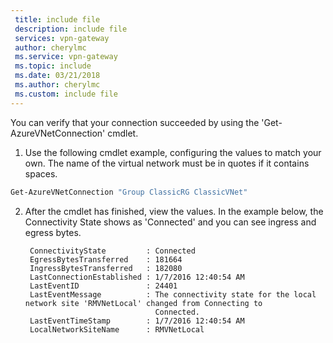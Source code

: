 ```yaml
---
 title: include file
 description: include file
 services: vpn-gateway
 author: cherylmc
 ms.service: vpn-gateway
 ms.topic: include
 ms.date: 03/21/2018
 ms.author: cherylmc
 ms.custom: include file
---
```

You can verify that your connection succeeded by using the 'Get-AzureVNetConnection' cmdlet.

1. Use the following cmdlet example, configuring the values to match your own. The name of the virtual network must be in quotes if it contains spaces.

  ```powershell
  Get-AzureVNetConnection "Group ClassicRG ClassicVNet"
  ```
2. After the cmdlet has finished, view the values. In the example below, the Connectivity State shows as 'Connected' and you can see ingress and egress bytes.

		ConnectivityState         : Connected
		EgressBytesTransferred    : 181664
		IngressBytesTransferred   : 182080
		LastConnectionEstablished : 1/7/2016 12:40:54 AM
		LastEventID               : 24401
		LastEventMessage          : The connectivity state for the local network site 'RMVNetLocal' changed from Connecting to
		                            Connected.
		LastEventTimeStamp        : 1/7/2016 12:40:54 AM
		LocalNetworkSiteName      : RMVNetLocal
